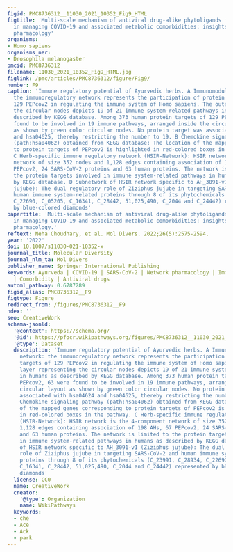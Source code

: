 ```yaml
---
figid: PMC8736312__11030_2021_10352_Fig9_HTML
figtitle: 'Multi-scale mechanism of antiviral drug-alike phytoligands from Ayurveda
  in managing COVID-19 and associated metabolic comorbidities: insights from network
  pharmacology'
organisms:
- Homo sapiens
organisms_ner:
- Drosophila melanogaster
pmcid: PMC8736312
filename: 11030_2021_10352_Fig9_HTML.jpg
figlink: /pmc/articles/PMC8736312/figure/Fig9/
number: F9
caption: 'Immune regulatory potential of Ayurvedic herbs. A Immunomodulatory network:
  the immunoregulatory network represents the participation of protein targets of
  129 PEPcov2 in regulating the immune system of Homo sapiens. The outer layer representing
  the circular nodes depicts 19 of 21 immune system-related pathways in humans as
  described by KEGG database. Among 373 human protein targets of 129 PEPcov2, 63 were
  found to be involved in 19 immune pathways, arranged inside the circular layout
  as shown by green color circular nodes. No protein target was associated with hsa04624
  and hsa04625, thereby restricting the number to 19. B Chemokine signaling pathway
  (path:hsa04062) obtained from KEGG database: The location of the mapped genes corresponding
  to protein targets of PEPcov2 is highlighted in red-colored boxes in the pathway.
  C Herb-specific immune regulatory network (HSIR-Network): HSIR network is the 4-component
  network of size 352 nodes and 1,128 edges containing association of 198 AHs, 67
  PEPcov2, 24 SARS-CoV-2 proteins and 63 human proteins. The network is limited to
  the protein targets involved in immune system-related pathways in humans as described
  by KEGG database. D Subnetwork of HSIR network specific to AH_3091-v1 (Ziziphus
  jujube): The dual regulatory role of Ziziphus jujube in targeting SARS-CoV-2 and
  human immune system-related proteins through 8 of its phytochemicals (C_23991, C_28934,
  C_22690, C_05205, C_16341, C_28442, 51,025,490, C_2044 and C_24442) represented
  by blue-colored diamonds'
papertitle: 'Multi-scale mechanism of antiviral drug-alike phytoligands from Ayurveda
  in managing COVID-19 and associated metabolic comorbidities: insights from network
  pharmacology.'
reftext: Neha Choudhary, et al. Mol Divers. 2022;26(5):2575-2594.
year: '2022'
doi: 10.1007/s11030-021-10352-x
journal_title: Molecular Diversity
journal_nlm_ta: Mol Divers
publisher_name: Springer International Publishing
keywords: Ayurveda | COVID-19 | SARS-CoV-2 | Network pharmacology | Immunomodulators
  | Comorbidity | Antiviral drugs
automl_pathway: 0.6787289
figid_alias: PMC8736312__F9
figtype: Figure
redirect_from: /figures/PMC8736312__F9
ndex: ''
seo: CreativeWork
schema-jsonld:
  '@context': https://schema.org/
  '@id': https://pfocr.wikipathways.org/figures/PMC8736312__11030_2021_10352_Fig9_HTML.html
  '@type': Dataset
  description: 'Immune regulatory potential of Ayurvedic herbs. A Immunomodulatory
    network: the immunoregulatory network represents the participation of protein
    targets of 129 PEPcov2 in regulating the immune system of Homo sapiens. The outer
    layer representing the circular nodes depicts 19 of 21 immune system-related pathways
    in humans as described by KEGG database. Among 373 human protein targets of 129
    PEPcov2, 63 were found to be involved in 19 immune pathways, arranged inside the
    circular layout as shown by green color circular nodes. No protein target was
    associated with hsa04624 and hsa04625, thereby restricting the number to 19. B
    Chemokine signaling pathway (path:hsa04062) obtained from KEGG database: The location
    of the mapped genes corresponding to protein targets of PEPcov2 is highlighted
    in red-colored boxes in the pathway. C Herb-specific immune regulatory network
    (HSIR-Network): HSIR network is the 4-component network of size 352 nodes and
    1,128 edges containing association of 198 AHs, 67 PEPcov2, 24 SARS-CoV-2 proteins
    and 63 human proteins. The network is limited to the protein targets involved
    in immune system-related pathways in humans as described by KEGG database. D Subnetwork
    of HSIR network specific to AH_3091-v1 (Ziziphus jujube): The dual regulatory
    role of Ziziphus jujube in targeting SARS-CoV-2 and human immune system-related
    proteins through 8 of its phytochemicals (C_23991, C_28934, C_22690, C_05205,
    C_16341, C_28442, 51,025,490, C_2044 and C_24442) represented by blue-colored
    diamonds'
  license: CC0
  name: CreativeWork
  creator:
    '@type': Organization
    name: WikiPathways
  keywords:
  - che
  - Ace
  - Ack
  - park
---
```

